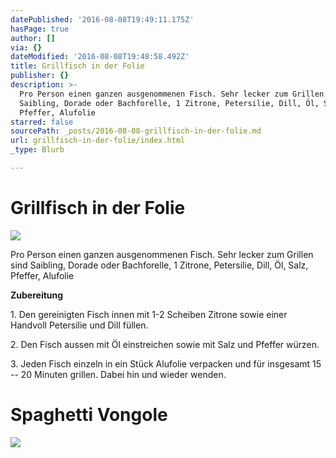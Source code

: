 ```yaml
---
datePublished: '2016-08-08T19:49:11.175Z'
hasPage: true
author: []
via: {}
dateModified: '2016-08-08T19:48:58.492Z'
title: Grillfisch in der Folie
publisher: {}
description: >-
  Pro Person einen ganzen ausgenommenen Fisch. Sehr lecker zum Grillen sind
  Saibling, Dorade oder Bachforelle, 1 Zitrone, Petersilie, Dill, Öl, Salz,
  Pfeffer, Alufolie
starred: false
sourcePath: _posts/2016-08-08-grillfisch-in-der-folie.md
url: grillfisch-in-der-folie/index.html
_type: Blurb

---
```

# Grillfisch in der Folie
![](https://the-grid-user-content.s3-us-west-2.amazonaws.com/ad0365a0-0b07-488e-a6ea-02c24a13bd81.jpg)

Pro Person einen ganzen ausgenommenen Fisch. Sehr lecker zum Grillen sind Saibling, Dorade oder Bachforelle, 1 Zitrone, Petersilie, Dill, Öl, Salz, Pfeffer, Alufolie

**Zubereitung**

1\. Den gereinigten Fisch innen mit 1-2 Scheiben Zitrone sowie einer Handvoll Petersilie und Dill füllen.

2\. Den Fisch aussen mit Öl einstreichen sowie mit Salz und Pfeffer würzen.

3\. Jeden Fisch einzeln in ein Stück Alufolie verpacken und für insgesamt 15 -- 20 Minuten grillen. Dabei hin und wieder wenden.

# Spaghetti Vongole
![](https://the-grid-user-content.s3-us-west-2.amazonaws.com/57932af3-cf58-42e1-a38c-185dc8d3791a.jpg)